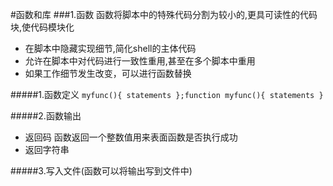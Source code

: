 #函数和库
###1.函数
函数将脚本中的特殊代码分割为较小的,更具可读性的代码块,使代码模块化
+ 在脚本中隐藏实现细节,简化shell的主体代码
+ 允许在脚本中对代码进行一致性重用,甚至在多个脚本中重用
+ 如果工作细节发生改变，可以进行函数替换

#####1.函数定义
`myfunc(){ statements };function myfunc(){ statements }`

#####2.函数输出
+ 返回码 函数返回一个整数值用来表面函数是否执行成功
+ 返回字符串 

#####3.写入文件(函数可以将输出写到文件中)




